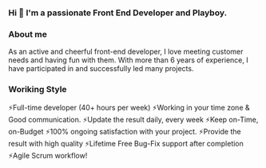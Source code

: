 ### Hi 👋 I'm a passionate Front End Developer and Playboy.

### About me
As an active and cheerful front-end developer, I love meeting customer needs and having fun with them. With more than 6 years of experience, I have participated in and successfully led many projects.

### Woriking Style
⚡Full-time developer (40+ hours per week)
⚡Working in your time zone & Good communication.
⚡Update the result daily, every week
⚡Keep on-Time, on-Budget
⚡100% ongoing satisfaction with your project.
⚡Provide the result with high quality
⚡Lifetime Free Bug-Fix support after completion
⚡Agile Scrum workflow!

<!--
**royalcrystalking/royalcrystalking** is a ✨ _special_ ✨ repository because its `README.md` (this file) appears on your GitHub profile.

Here are some ideas to get you started:

- 🔭 I’m currently working on ...
- 🌱 I’m currently learning ...
- 👯 I’m looking to collaborate on ...
- 🤔 I’m looking for help with ...
- 💬 Ask me about ...
- 📫 How to reach me: ...
- 😄 Pronouns: ...
- ⚡ Fun fact: ...
-->
